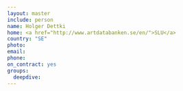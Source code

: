 ```yaml
---
layout: master
include: person
name: Holger Dettki
home: <a href="http://www.artdatabanken.se/en/">SLU</a>
country: "SE"
photo:
email:
phone:
on_contract: yes
groups:
  deepdive:
---
```

